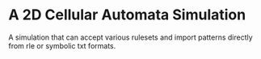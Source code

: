 # A 2D Cellular Automata Simulation
A simulation that can accept various rulesets and import patterns directly from rle or symbolic txt formats.
